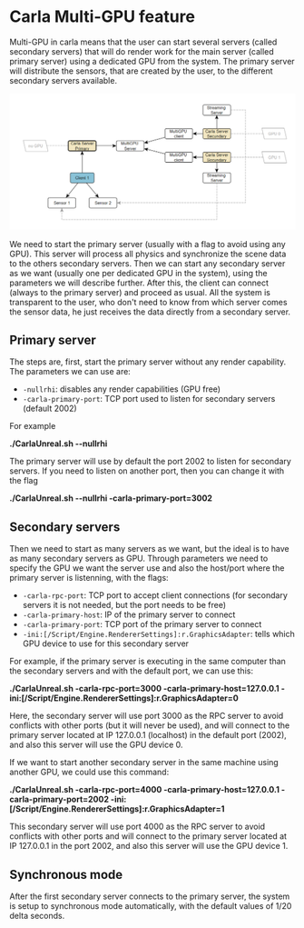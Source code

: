 # Carla Multi-GPU feature

Multi-GPU in carla means that the user can  start several servers (called secondary servers) that will do render work for the main server (called primary server) using a dedicated GPU from the system. The primary server will distribute the sensors, that are created by the user, to the different secondary servers available.

![Multi-GPU example with 2 secondary servers](img/multigpu-example.png)

We need to start the primary server (usually with a flag to avoid using any GPU). This server will process all physics and synchronize the scene data to the others secondary servers. Then we can start any secondary server as we want (usually one per dedicated GPU in the system), using the parameters we will describe further. After this, the client can connect (always to the primary server) and proceed as usual.
All the system is transparent to the user, who don't need to know from which server comes the sensor data, he just receives the data directly from a secondary server.

## Primary server

The steps are, first, start the primary server without any render capability.
The parameters we can use are:
* `-nullrhi`: disables any render capabilities (GPU free)
* `-carla-primary-port`: TCP port used to listen for secondary servers (default 2002)

For example

**./CarlaUnreal.sh --nullrhi**

The primary server will use by default the port 2002 to listen for secondary servers. If you need to listen on another port, then you can change it with the flag

**./CarlaUnreal.sh --nullrhi -carla-primary-port=3002**

## Secondary servers

Then we need to start as many servers as we want, but the ideal is to have as many secondary servers as GPU. Through parameters we need to specify the GPU we want the server use and also the host/port where the primary server is listenning, with the flags:
  * `-carla-rpc-port`: TCP port to accept client connections (for secondary servers it is not needed, but the port needs to be free)
  * `-carla-primary-host`: IP of the primary server to connect
  * `-carla-primary-port`: TCP port of the primary server to connect
  * `-ini:[/Script/Engine.RendererSettings]:r.GraphicsAdapter`: tells which GPU device to use for this secondary server

For example, if the primary server is executing in the same computer than the secondary servers and with the default port, we can use this:

**./CarlaUnreal.sh -carla-rpc-port=3000 -carla-primary-host=127.0.0.1 -ini:[/Script/Engine.RendererSettings]:r.GraphicsAdapter=0**

Here, the secondary server will use port 3000 as the RPC server to avoid conflicts with other ports (but it will never be used), and will connect to the primary server located at IP 127.0.0.1 (localhost) in the default port (2002), and also this server will use the GPU device 0.

If we want to start another secondary server in the same machine using another GPU, we could use this command:

**./CarlaUnreal.sh -carla-rpc-port=4000 -carla-primary-host=127.0.0.1 -carla-primary-port=2002 -ini:[/Script/Engine.RendererSettings]:r.GraphicsAdapter=1**

This secondary server will use port 4000 as the RPC server to avoid conflicts with other ports and will connect to the primary server located at IP 127.0.0.1 in the port 2002, and also this server will use the GPU device 1.

## Synchronous mode

After the first secondary server connects to the primary server, the system is setup to synchronous mode automatically, with the default values of 1/20 delta seconds.


